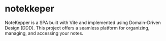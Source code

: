# notekkeper

NoteKepper is a SPA built with Vite and implemented using Domain-Driven Design (DDD). This project offers a seamless platform for organizing, managing, and accessing your notes.

